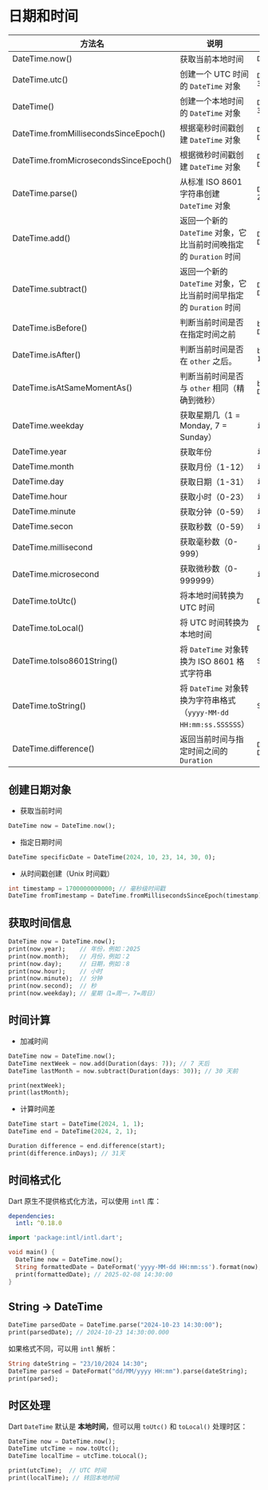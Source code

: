 # 日期和时间

| **方法名**                            | **说明**                                                     | **样例代码**                                                 |
| ------------------------------------- | ------------------------------------------------------------ | ------------------------------------------------------------ |
| DateTime.now()                        | 获取当前本地时间                                             | `DateTime now = DateTime.now()`                              |
| DateTime.utc()                        | 创建一个 UTC 时间的 `DateTime` 对象                          | `DateTime utcDate = DateTime.utc(2024, 10, 23, 14, 30);`     |
| DateTime()                            | 创建一个本地时间的 `DateTime` 对象                           | `DateTime specificDate = DateTime(2024, 10, 23, 14, 30)`     |
| DateTime.fromMillisecondsSinceEpoch() | 根据毫秒时间戳创建 `DateTime` 对象                           | `DateTime fromMilliseconds = DateTime.fromMillisecondsSinceEpoch(1700000000000)` |
| DateTime.fromMicrosecondsSinceEpoch() | 根据微秒时间戳创建 `DateTime` 对象                           | `DateTime fromMicroseconds = DateTime.fromMicrosecondsSinceEpoch(1700000000000000)` |
| DateTime.parse()                      | 从标准 ISO 8601 字符串创建 `DateTime` 对象                   | `DateTime parsed = DateTime.parse("2024-10-23T14:30:00")`    |
| DateTime.add()                        | 返回一个新的 `DateTime` 对象，它比当前时间晚指定的 `Duration` 时间 | `DateTime futureDate = DateTime.now().add(Duration(days: 5))` |
| DateTime.subtract()                   | 返回一个新的 `DateTime` 对象，它比当前时间早指定的 `Duration` 时间 | `DateTime pastDate = DateTime.now().subtract(Duration(days: 5))` |
| DateTime.isBefore()                   | 判断当前时间是否在指定时间之前                               | `bool isBefore = DateTime.now().isBefore(DateTime(2025, 1, 1))` |
| DateTime.isAfter()                    | 判断当前时间是否在 `other` 之后。                            | `bool isAfter = DateTime.now().isAfter(DateTime(2023, 1, 1));` |
| DateTime.isAtSameMomentAs()           | 判断当前时间是否与 `other` 相同（精确到微秒）                | `bool isSame = DateTime.now().isAtSameMomentAs(DateTime.now())` |
| DateTime.weekday                      | 获取星期几（1 = Monday, 7 = Sunday）                         | `int weekday = DateTime.now().weekday`                       |
| DateTime.year                         | 获取年份                                                     | `int year = DateTime.now().year`                             |
| DateTime.month                        | 获取月份（1-12）                                             | `int month = DateTime.now().month`                           |
| DateTime.day                          | 获取日期（1-31）                                             | `int day = DateTime.now().day`                               |
| DateTime.hour                         | 获取小时（0-23）                                             | `int hour = DateTime.now().hour`                             |
| DateTime.minute                       | 获取分钟（0-59）                                             | `int minute = DateTime.now().minute`                         |
| DateTime.secon                        | 获取秒数（0-59）                                             | `int second = DateTime.now().second`                         |
| DateTime.millisecond                  | 获取毫秒数（0-999）                                          | `int millisecond = DateTime.now().millisecond`               |
| DateTime.microsecond                  | 获取微秒数（0-999999）                                       | `int microsecond = DateTime.now().microsecond`               |
| DateTime.toUtc()                      | 将本地时间转换为 UTC 时间                                    | `DateTime utcTime = DateTime.now().toUtc()`                  |
| DateTime.toLocal()                    | 将 UTC 时间转换为本地时间                                    | `DateTime localTime = DateTime.now().toUtc().toLocal()`      |
| DateTime.toIso8601String()            | 将 `DateTime` 对象转换为 ISO 8601 格式字符串                 | `String isoString = DateTime.now().toIso8601String()`        |
| DateTime.toString()                   | 将 `DateTime` 对象转换为字符串格式（`yyyy-MM-dd HH:mm:ss.SSSSSS`） | `String str = DateTime.now().toString()`                     |
| DateTime.difference()                 | 返回当前时间与指定时间之间的 `Duration`                      | `Duration diff = DateTime.now().difference(DateTime(2025, 1, 1))` |



## 创建日期对象

- 获取当前时间

```dart
DateTime now = DateTime.now();
```

- 指定日期时间

```dart
DateTime specificDate = DateTime(2024, 10, 23, 14, 30, 0); 
```

- 从时间戳创建（Unix 时间戳）

```dart
int timestamp = 1700000000000; // 毫秒级时间戳
DateTime fromTimestamp = DateTime.fromMillisecondsSinceEpoch(timestamp);
```



## **获取时间信息**

```dart
DateTime now = DateTime.now();
print(now.year);    // 年份，例如：2025
print(now.month);   // 月份，例如：2
print(now.day);     // 日期，例如：8
print(now.hour);    // 小时
print(now.minute);  // 分钟
print(now.second);  // 秒
print(now.weekday); // 星期（1=周一，7=周日）
```



##  **时间计算**

- 加减时间

```dart
DateTime now = DateTime.now();
DateTime nextWeek = now.add(Duration(days: 7)); // 7 天后
DateTime lastMonth = now.subtract(Duration(days: 30)); // 30 天前

print(nextWeek);
print(lastMonth);
```

- 计算时间差

```dart
DateTime start = DateTime(2024, 1, 1);
DateTime end = DateTime(2024, 2, 1);

Duration difference = end.difference(start);
print(difference.inDays); // 31天
```



##  时间格式化

Dart 原生不提供格式化方法，可以使用 `intl` 库：

```yaml
dependencies:
  intl: ^0.18.0
```

```dart
import 'package:intl/intl.dart';

void main() {
  DateTime now = DateTime.now();
  String formattedDate = DateFormat('yyyy-MM-dd HH:mm:ss').format(now);
  print(formattedDate); // 2025-02-08 14:30:00
}
```



## String -> DateTime

```dart
DateTime parsedDate = DateTime.parse("2024-10-23 14:30:00");
print(parsedDate); // 2024-10-23 14:30:00.000
```

如果格式不同，可以用 `intl` 解析：

```dart
String dateString = "23/10/2024 14:30";
DateTime parsed = DateFormat("dd/MM/yyyy HH:mm").parse(dateString);
print(parsed);
```



## **时区处理**

Dart `DateTime` 默认是 **本地时间**，但可以用 `toUtc()` 和 `toLocal()` 处理时区：

```dart
DateTime now = DateTime.now();
DateTime utcTime = now.toUtc();
DateTime localTime = utcTime.toLocal();

print(utcTime);  // UTC 时间
print(localTime); // 转回本地时间
```

